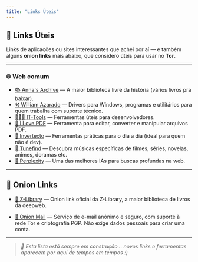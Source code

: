 ```yaml
---
title: "Links Úteis"
---
```


## 🔗 Links Úteis

Links de aplicações ou sites interessantes que achei por aí — e também alguns **onion links** mais abaixo, que considero úteis para usar no **Tor**.

---

### 🌐 Web comum

- <a href="https://pt.annas-archive.org/" target="_blank" rel="noopener noreferrer">📚 Anna's Archive</a> — A maior biblioteca livre da história (vários livros pra baixar).
- <a href="https://www.azarado.com.br/" target="_blank" rel="noopener noreferrer">⚒️ William Azarado</a> — Drivers para Windows, programas e utilitários para quem trabalha com suporte técnico.
- <a href="https://ti.pcdomanual.com/" target="_blank" rel="noopener noreferrer">🧑🏽‍💻 IT-Tools</a> — Ferramentas úteis para desenvolvedores.
- <a href="https://www.ilovepdf.com/pt" target="_blank" rel="noopener noreferrer">📄 I Love PDF</a> — Ferramenta para editar, converter e manipular arquivos PDF.
- <a href="https://www.invertexto.com/" target="_blank" rel="noopener noreferrer">📝 Invertexto</a> — Ferramentas práticas para o dia a dia (ideal para quem não é dev).
- <a href="https://www.tunefind.com/" target="_blank" rel="noopener noreferrer">🎼 Tunefind</a> — Descubra músicas específicas de filmes, séries, novelas, animes, doramas etc.
- <a href="https://www.perplexity.ai/" target="_blank" rel="noopener noreferrer">🤖 Perplexity</a> — Uma das melhores IAs para buscas profundas na web.

---

## 🧅 Onion Links

- <a href="http://bookszlibb74ugqojhzhg2a63w5i2atv5bqarulgczawnbmsb6s6qead.onion/" target="_blank" rel="noopener noreferrer">📘 Z-Library</a> — Onion link oficial da Z-Library, a maior biblioteca de livros da deepweb.

- <a href="http://pflujznptk5lmuf6xwadfqy6nffykdvahfbljh7liljailjbxrgvhfid.onion/" target="_blank" rel="noopener noreferrer">📩 Onion Mail</a> — Serviço de e-mail anônimo e seguro, com suporte à rede Tor e criptografia PGP. Não exige dados pessoais para criar uma conta.

---
> _🚧 Esta lista está sempre em construção... novos links e ferramentas aparecem por aqui de tempos em tempos :)_
